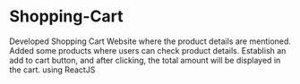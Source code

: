 # Shopping-Cart
Developed Shopping Cart Website where the product details are mentioned. Added some products where users can check product details. Establish an add to cart button, and after clicking, the total amount will be displayed in the cart. using  ReactJS

